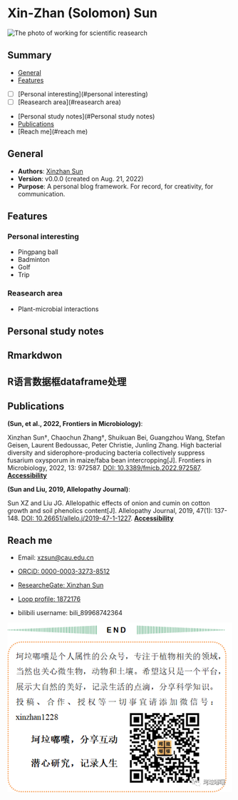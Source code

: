 # Xin-Zhan (Solomon) Sun

![The photo of working for scientific reasearch](https://github.com/xzsun/xzsun.github.io/blob/main/%E7%A7%91%E7%A0%94%E5%B7%A5%E4%BD%9C%E7%85%A7%E7%89%87.png?raw=true)

[//]: # (哈哈我是注释，不会在浏览器中显示。D:\\GitHub\\xzsun.github.io\\科研工作照片.JPG)

## Summary

- [General](#general)
- [Features](#features)
- [ ] [Personal interesting](#personal interesting)
- [ ] [Reasearch area](#reasearch area)
- [Personal study notes](#Personal study notes)
- [Publications](#publications)
- [Reach me](#reach me)

## General

- **Authors**: [Xinzhan Sun](https://github.com/xzsun/xzsun.github.io)
- **Version**: v0.0.0 (created on Aug. 21, 2022)
- **Purpose**: A personal blog framework. For record, for creativity, for communication.

## Features

### Personal interesting

- Pingpang ball
- Badminton
- Golf
- Trip

### Reasearch area

- Plant-microbial interactions

## Personal study notes

## Rmarkdwon

## R语言数据框dataframe处理


## Publications

**(Sun, et al., 2022, Frontiers in Microbiology)**:

Xinzhan Sun†, Chaochun Zhang†, Shuikuan Bei, Guangzhou Wang, Stefan Geisen, Laurent Bedoussac, Peter Christie, Junling Zhang. High bacterial diversity and siderophore-producing bacteria collectively suppress fusarium oxysporum in maize/faba bean intercropping[J]. Frontiers in Microbiology, 2022, 13: 972587. [DOI: 10.3389/fmicb.2022.972587](https://www.allelopathyjournal.com/10.26651/2019-47-1-1227). [**Accessibility**](https://www.researchgate.net/publication/362503901_High_bacterial_diversity_and_siderophore-producing_bacteria_collectively_suppress_Fusarium_oxysporum_in_maizefaba_bean_intercropping)

**(Sun and Liu, 2019, Allelopathy Journal)**:

Sun XZ and Liu JG. Allelopathic effects of onion and cumin on cotton growth and soil phenolics content[J]. Allelopathy Journal, 2019, 47(1): 137-148. [DOI: 10.26651/allelo.j/2019-47-1-1227](https://www.frontiersin.org/articles/10.3389/fmicb.2022.972587/full). [**Accessibility**](https://www.researchgate.net/publication/332793834_Allelopathic_effects_of_onion_and_cumin_on_cotton_growth_and_soil_phenolics_content)

## Reach me

- Email: xzsun@cau.edu.cn

- [ORCiD: 0000-0003-3273-8512](https://orcid.org/my-orcid?orcid=0000-0003-3273-8512)

- [ResearcheGate: Xinzhan Sun](https://www.researchgate.net/profile/Xinzhan-Sun)

- [Loop profile: 1872176](https://loop.frontiersin.org/people/1872176/overview)

- bilibili username: bili_89968742364

![Personal wechat public account: keladunang](https://github.com/xzsun/xzsun.github.io/blob/main/%E5%85%AC%E4%BC%97%E5%8F%B7%E4%BA%8C%E7%BB%B4%E7%A0%81.png?raw=true)

[//]: # (哈哈我是注释，不会在浏览器中显示。D:\\GitHub\\xzsun.github.io\\公众号二维码.png)


